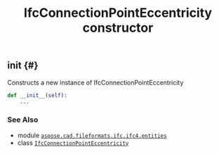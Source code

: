 ﻿---
title: IfcConnectionPointEccentricity constructor
second_title: Aspose.CAD for Python via .NET API References
description: 
type: docs
weight: 10
url: /python-net/aspose.cad.fileformats.ifc.ifc4.entities/ifcconnectionpointeccentricity/__init__/
is_root: false
---

## __init__ {#}

Constructs a new instance of IfcConnectionPointEccentricity



```python
def __init__(self):
    ...
```





### See Also
* module [`aspose.cad.fileformats.ifc.ifc4.entities`](../../)
* class [`IfcConnectionPointEccentricity`](/cad/python-net/aspose.cad.fileformats.ifc.ifc4.entities/ifcconnectionpointeccentricity)
